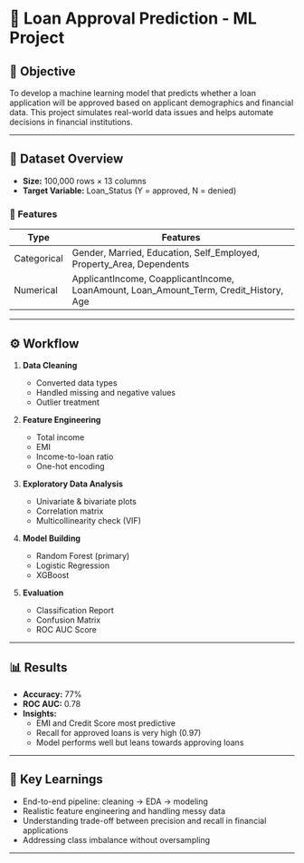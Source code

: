 # 🏦 Loan Approval Prediction - ML Project

## 📌 Objective

To develop a machine learning model that predicts whether a loan application will be approved based on applicant demographics and financial data. This project simulates real-world data issues and helps automate decisions in financial institutions.

---

## 📁 Dataset Overview

- **Size:** 100,000 rows × 13 columns
- **Target Variable:** Loan_Status (Y = approved, N = denied)

### 🔸 Features

| Type | Features |
|------|----------|
| Categorical | Gender, Married, Education, Self_Employed, Property_Area, Dependents |
| Numerical | ApplicantIncome, CoapplicantIncome, LoanAmount, Loan_Amount_Term, Credit_History, Age |

---

## ⚙️ Workflow

1. **Data Cleaning**
   - Converted data types
   - Handled missing and negative values
   - Outlier treatment

2. **Feature Engineering**
   - Total income
   - EMI
   - Income-to-loan ratio
   - One-hot encoding

3. **Exploratory Data Analysis**
   - Univariate & bivariate plots
   - Correlation matrix
   - Multicollinearity check (VIF)

4. **Model Building**
   - Random Forest (primary)
   - Logistic Regression
   - XGBoost

5. **Evaluation**
   - Classification Report
   - Confusion Matrix
   - ROC AUC Score

---

## 📊 Results

- **Accuracy:** 77%
- **ROC AUC:** 0.78
- **Insights:**
  - EMI and Credit Score most predictive
  - Recall for approved loans is very high (0.97)
  - Model performs well but leans towards approving loans

---

## 🧠 Key Learnings

- End-to-end pipeline: cleaning → EDA → modeling
- Realistic feature engineering and handling messy data
- Understanding trade-off between precision and recall in financial applications
- Addressing class imbalance without oversampling

---

